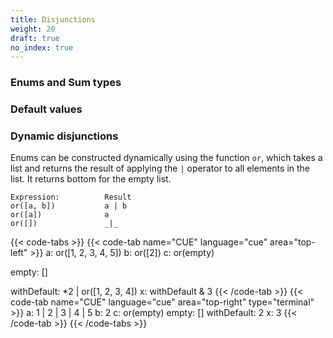 ```yaml
---
title: Disjunctions
weight: 20
draft: true
no_index: true
---
```


### Enums and Sum types

### Default values

<!--

- disjunctions of values and types
- default values
- default value semantics
- more than one default
-->

### Dynamic disjunctions

Enums can be constructed dynamically using the function `or`, which
takes a list and returns the result of applying the `|` operator to all elements in the list.
It returns bottom for the empty list.

```
Expression:          Result
or([a, b])           a | b
or([a])              a
or([])               _|_
```

{{< code-tabs >}}
{{< code-tab name="CUE" language="cue" area="top-left" >}}
a: or([1, 2, 3, 4, 5])
b: or([2])
c: or(empty)

empty: []

withDefault: *2 | or([1, 2, 3, 4])
x: withDefault & 3
{{< /code-tab >}}
{{< code-tab name="CUE" language="cue" area="top-right" type="terminal" >}}
a: 1 | 2 | 3 | 4 | 5
b: 2
c: or(empty)
empty: []
withDefault: 2
x:           3
{{< /code-tab >}}
{{< /code-tabs >}}
